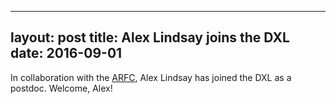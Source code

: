 
---
layout: post
title: Alex Lindsay joins the DXL
date:  2016-09-01
---

In collaboration with the <a href="http://arfc.github.io/">ARFC</a>, Alex Lindsay has joined the DXL as a postdoc.  Welcome, Alex!
